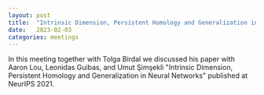 ```yaml
---
layout: post
title:  "Intrinsic Dimension, Persistent Homology and Generalization in Neural Networks"
date:   2023-02-03
categories: meetings
---
```


In this meeting together with Tolga Birdal we discussed his paper with Aaron Lou, Leonidas Guibas, and Umut Şimşekli
"Intrinsic Dimension, Persistent Homology and Generalization in Neural Networks" published at NeurIPS 2021.
